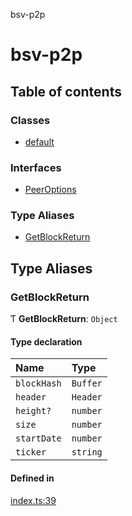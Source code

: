 bsv-p2p

# bsv-p2p

## Table of contents

### Classes

- [default](classes/default.md)

### Interfaces

- [PeerOptions](interfaces/PeerOptions.md)

### Type Aliases

- [GetBlockReturn](README.md#getblockreturn)

## Type Aliases

### GetBlockReturn

Ƭ **GetBlockReturn**: `Object`

#### Type declaration

| Name        | Type     |
| :---------- | :------- |
| `blockHash` | `Buffer` |
| `header`    | `Header` |
| `height?`   | `number` |
| `size`      | `number` |
| `startDate` | `number` |
| `ticker`    | `string` |

#### Defined in

[index.ts:39](https://github.com/kevinejohn/bsv-p2p/blob/master/src/index.ts#L39)
